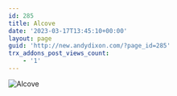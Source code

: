 ```yaml
---
id: 285
title: Alcove
date: '2023-03-17T13:45:10+00:00'
layout: page
guid: 'http://new.andydixon.com/?page_id=285'
trx_addons_post_views_count:
    - '1'
---
```


![Alcove](https://i0.wp.com/assets.g8x2.ldn.idrivee2-23.com/posters/Alcove%2001.jpg?w=1200&ssl=1 "Alcove")